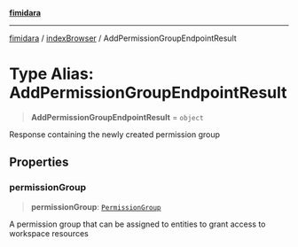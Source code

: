 [**fimidara**](../../README.md)

***

[fimidara](../../modules.md) / [indexBrowser](../README.md) / AddPermissionGroupEndpointResult

# Type Alias: AddPermissionGroupEndpointResult

> **AddPermissionGroupEndpointResult** = `object`

Response containing the newly created permission group

## Properties

### permissionGroup

> **permissionGroup**: [`PermissionGroup`](PermissionGroup.md)

A permission group that can be assigned to entities to grant access to workspace resources
